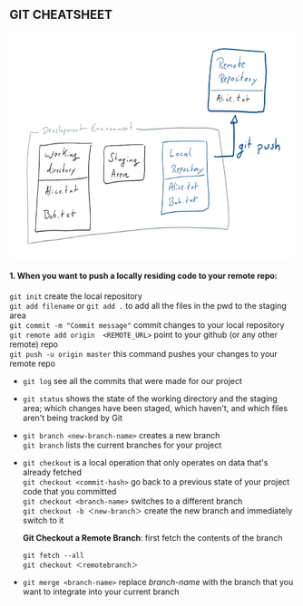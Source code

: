 ## GIT CHEATSHEET

<img src="push.png" width="700" height="400" />

#### 1. When you want to push a locally residing code to your remote repo:
`git init` create the local repository  
`git add filename` or `git add .` to add all the files in the pwd to the staging area  
`git commit -m "Commit message"` commit changes to your local repository  
`git remote add origin  <REMOTE_URL>` point to your github (or any other remote) repo  
`git push -u origin master` this command pushes your changes to your remote repo  

* `git log` see all the commits that were made for our project  

* `git status` shows the state of the working directory and the staging area; which changes have been staged, which haven't, and which files aren't being tracked by Git  

* `git branch <new-branch-name>` creates a new branch  
  `git branch` lists the current branches for your project  
  
* `git checkout` is a local operation that only operates on data that's already fetched  
  `git checkout <commit-hash>` go back to a previous state of your project code that you committed  
  `git checkout <branch-name>` switches to a different branch  
  `git checkout -b ＜new-branch＞` create the new branch and immediately switch to it  
  
  **Git Checkout a Remote Branch**: first fetch the contents of the branch  
  ```git
  git fetch --all  
  git checkout ＜remotebranch＞
  ```
* `git merge <branch-name>` replace *branch-name* with the branch that you want to integrate into your current branch  
